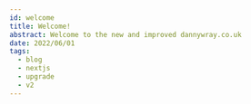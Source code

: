 ```yaml
---
id: welcome
title: Welcome!
abstract: Welcome to the new and improved dannywray.co.uk
date: 2022/06/01
tags:
  - blog
  - nextjs
  - upgrade
  - v2
---
```


